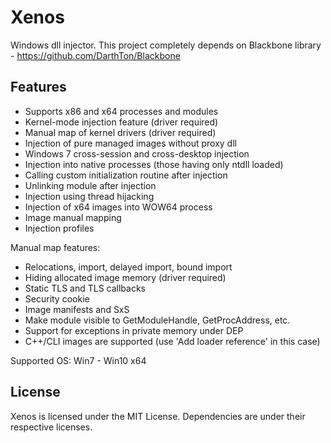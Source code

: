 Xenos
=====

Windows dll injector. This project completely depends on Blackbone library - https://github.com/DarthTon/Blackbone

## Features ##

- Supports x86 and x64 processes and modules
- Kernel-mode injection feature (driver required)
- Manual map of kernel drivers (driver required)
- Injection of pure managed images without proxy dll
- Windows 7 cross-session and cross-desktop injection
- Injection into native processes (those having only ntdll loaded)
- Calling custom initialization routine after injection
- Unlinking module after injection
- Injection using thread hijacking
- Injection of x64 images into WOW64 process
- Image manual mapping
- Injection profiles

Manual map features:
- Relocations, import, delayed import, bound import
- Hiding allocated image memory (driver required)
- Static TLS and TLS callbacks
- Security cookie
- Image manifests and SxS
- Make module visible to GetModuleHandle, GetProcAddress, etc.
- Support for exceptions in private memory under DEP
- C++/CLI images are supported (use 'Add loader reference' in this case)

Supported OS: Win7 - Win10 x64

## License ##
Xenos is licensed under the MIT License. Dependencies are under their respective licenses.